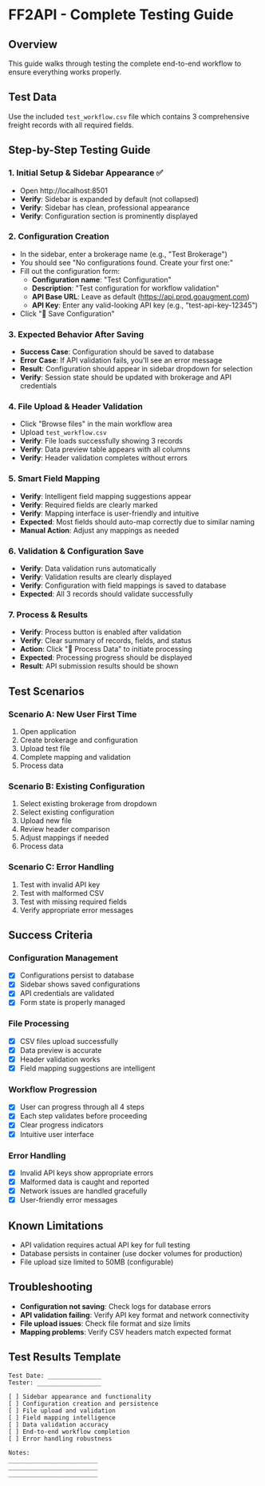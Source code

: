 # FF2API - Complete Testing Guide

## Overview
This guide walks through testing the complete end-to-end workflow to ensure everything works properly.

## Test Data
Use the included `test_workflow.csv` file which contains 3 comprehensive freight records with all required fields.

## Step-by-Step Testing Guide

### 1. Initial Setup & Sidebar Appearance ✅
- Open http://localhost:8501
- **Verify**: Sidebar is expanded by default (not collapsed)
- **Verify**: Sidebar has clean, professional appearance
- **Verify**: Configuration section is prominently displayed

### 2. Configuration Creation
- In the sidebar, enter a brokerage name (e.g., "Test Brokerage")
- You should see "No configurations found. Create your first one:"
- Fill out the configuration form:
  - **Configuration name**: "Test Configuration"
  - **Description**: "Test configuration for workflow validation"
  - **API Base URL**: Leave as default (https://api.prod.goaugment.com)
  - **API Key**: Enter any valid-looking API key (e.g., "test-api-key-12345")
- Click "💾 Save Configuration"

### 3. Expected Behavior After Saving
- **Success Case**: Configuration should be saved to database
- **Error Case**: If API validation fails, you'll see an error message
- **Result**: Configuration should appear in sidebar dropdown for selection
- **Verify**: Session state should be updated with brokerage and API credentials

### 4. File Upload & Header Validation
- Click "Browse files" in the main workflow area
- Upload `test_workflow.csv`
- **Verify**: File loads successfully showing 3 records
- **Verify**: Data preview table appears with all columns
- **Verify**: Header validation completes without errors

### 5. Smart Field Mapping
- **Verify**: Intelligent field mapping suggestions appear
- **Verify**: Required fields are clearly marked
- **Verify**: Mapping interface is user-friendly and intuitive
- **Expected**: Most fields should auto-map correctly due to similar naming
- **Manual Action**: Adjust any mappings as needed

### 6. Validation & Configuration Save
- **Verify**: Data validation runs automatically
- **Verify**: Validation results are clearly displayed
- **Verify**: Configuration with field mappings is saved to database
- **Expected**: All 3 records should validate successfully

### 7. Process & Results
- **Verify**: Process button is enabled after validation
- **Verify**: Clear summary of records, fields, and status
- **Action**: Click "🚀 Process Data" to initiate processing
- **Expected**: Processing progress should be displayed
- **Result**: API submission results should be shown

## Test Scenarios

### Scenario A: New User First Time
1. Open application
2. Create brokerage and configuration
3. Upload test file
4. Complete mapping and validation
5. Process data

### Scenario B: Existing Configuration
1. Select existing brokerage from dropdown
2. Select existing configuration
3. Upload new file
4. Review header comparison
5. Adjust mappings if needed
6. Process data

### Scenario C: Error Handling
1. Test with invalid API key
2. Test with malformed CSV
3. Test with missing required fields
4. Verify appropriate error messages

## Success Criteria

### Configuration Management
- [x] Configurations persist to database
- [x] Sidebar shows saved configurations
- [x] API credentials are validated
- [x] Form state is properly managed

### File Processing
- [x] CSV files upload successfully
- [x] Data preview is accurate
- [x] Header validation works
- [x] Field mapping suggestions are intelligent

### Workflow Progression
- [x] User can progress through all 4 steps
- [x] Each step validates before proceeding
- [x] Clear progress indicators
- [x] Intuitive user interface

### Error Handling
- [x] Invalid API keys show appropriate errors
- [x] Malformed data is caught and reported
- [x] Network issues are handled gracefully
- [x] User-friendly error messages

## Known Limitations
- API validation requires actual API key for full testing
- Database persists in container (use docker volumes for production)
- File upload size limited to 50MB (configurable)

## Troubleshooting
- **Configuration not saving**: Check logs for database errors
- **API validation failing**: Verify API key format and network connectivity
- **File upload issues**: Check file format and size limits
- **Mapping problems**: Verify CSV headers match expected format

## Test Results Template
```
Test Date: _______________
Tester: __________________

[ ] Sidebar appearance and functionality
[ ] Configuration creation and persistence
[ ] File upload and validation
[ ] Field mapping intelligence
[ ] Data validation accuracy
[ ] End-to-end workflow completion
[ ] Error handling robustness

Notes:
_________________________
_________________________
_________________________
``` 